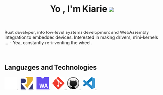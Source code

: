 
<h1 align="center"><b>Yo , I'm Kiarie </b><img src="https://media.giphy.com/media/hvRJCLFzcasrR4ia7z/giphy.gif" width="35"></h1>

<p align="center">
<!--   <a href="https://github.com/DenverCoder1/readme-typing-svg"><img src="https://readme-typing-svg.herokuapp.com?font=Time+New+Roman&color=cyan&size=25&center=true&vCenter=true&width=600&height=100&lines=Software+Developer;Rust+Developer;Learning+WebAssembly"></a> -->
</p>

<!-- <picture> <img align="right" src="https://github.com/0xAbdulKhalid/0xAbdulKhalid/raw/main/assets/mdImages/Right_Side.gif" width = 250px></picture> -->

<br>

Rust developer, into low-level systems development and WebAssembly integration to embedded devices. Interested in making drivers, mini-kernels ... - Yea, constantly re-inventing the wheel.   

<br>
<!-- <img src="https://user-images.githubusercontent.com/73097560/115834477-dbab4500-a447-11eb-908a-139a6edaec5c.gif"><br> -->

<!-- ## <img src="https://media2.giphy.com/media/QssGEmpkyEOhBCb7e1/giphy.gif?cid=ecf05e47a0n3gi1bfqntqmob8g9aid1oyj2wr3ds3mg700bl&rid=giphy.gif" width ="25"><b> Languages</b>
<br>
Rust, Python, C, C++
<br>    -->

## Languages and Technologies

<div>
  <a href="https://www.rust-lang.org/">
    <img
        src="img/rust.svg"
        title="Rust"
        alt="Rust Programming Language icon"
        width="40"
        height="40"
    />
  </a>&nbsp;
  <a href="https://riscv.org/">
    <img
        src="img/riscv_pic.png"
        title="Rust"
        alt="Rust Programming Language icon"
        width="40"
        height="40"
    />
  </a>&nbsp;
  <a href="https://webassembly.org/">
    <img
      src="img/web-assembly.svg"
      title="WebAssembly"
      alt="WebAssembly icon"
      width="40"
      height="40"
    />
  </a>&nbsp;
  <a href="https://git-scm.com/">
    <img
      src="img/git.svg"
      title="Git"
      alt="Git icon"
      width="40"
      height="40"
    />&nbsp;
  <a href="https://github.com/">
    <img
      src="img/github.svg"
      title="GitHub"
      alt="GitHub icon"
      width="40"
      height="40"
    />
  </a>&nbsp;
  <a href="https://code.visualstudio.com/">
    <img
      src="img/vscode.svg"
      title="VS Code"
      alt="VS Code icon"
      width="40"
      height="40"
    />
  </a>&nbsp;
</div>
 
